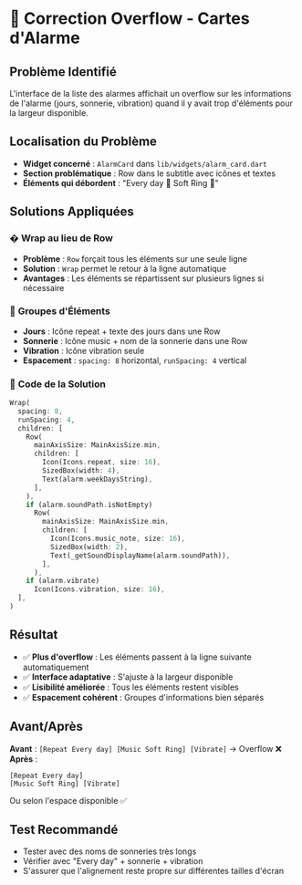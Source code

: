 # 🔧 Correction Overflow - Cartes d'Alarme

## Problème Identifié
L'interface de la liste des alarmes affichait un overflow sur les informations de l'alarme (jours, sonnerie, vibration) quand il y avait trop d'éléments pour la largeur disponible.

## Localisation du Problème
- **Widget concerné** : `AlarmCard` dans `lib/widgets/alarm_card.dart`
- **Section problématique** : Row dans le subtitle avec icônes et textes
- **Éléments qui débordent** : "Every day 🎵 Soft Ring 📳"

## Solutions Appliquées

### � **Wrap au lieu de Row**
- **Problème** : `Row` forçait tous les éléments sur une seule ligne
- **Solution** : `Wrap` permet le retour à la ligne automatique
- **Avantages** : Les éléments se répartissent sur plusieurs lignes si nécessaire

### 📏 **Groupes d'Éléments**
- **Jours** : Icône repeat + texte des jours dans une Row
- **Sonnerie** : Icône music + nom de la sonnerie dans une Row
- **Vibration** : Icône vibration seule
- **Espacement** : `spacing: 8` horizontal, `runSpacing: 4` vertical

### 🎯 **Code de la Solution**
```dart
Wrap(
  spacing: 8,
  runSpacing: 4,
  children: [
    Row(
      mainAxisSize: MainAxisSize.min,
      children: [
        Icon(Icons.repeat, size: 16),
        SizedBox(width: 4),
        Text(alarm.weekDaysString),
      ],
    ),
    if (alarm.soundPath.isNotEmpty)
      Row(
        mainAxisSize: MainAxisSize.min,
        children: [
          Icon(Icons.music_note, size: 16),
          SizedBox(width: 2),
          Text(_getSoundDisplayName(alarm.soundPath)),
        ],
      ),
    if (alarm.vibrate)
      Icon(Icons.vibration, size: 16),
  ],
)
```

## Résultat
- ✅ **Plus d'overflow** : Les éléments passent à la ligne suivante automatiquement
- ✅ **Interface adaptative** : S'ajuste à la largeur disponible
- ✅ **Lisibilité améliorée** : Tous les éléments restent visibles
- ✅ **Espacement cohérent** : Groupes d'informations bien séparés

## Avant/Après
**Avant** : `[Repeat Every day] [Music Soft Ring] [Vibrate]` → Overflow ❌  
**Après** : 
```
[Repeat Every day]
[Music Soft Ring] [Vibrate]
```
Ou selon l'espace disponible ✅

## Test Recommandé
- Tester avec des noms de sonneries très longs
- Vérifier avec "Every day" + sonnerie + vibration
- S'assurer que l'alignement reste propre sur différentes tailles d'écran
